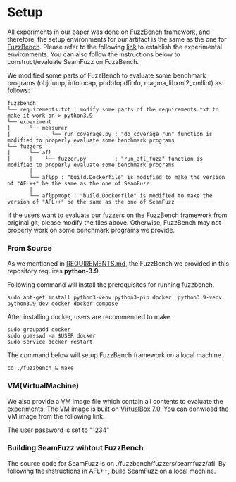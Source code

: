 # Setup
All experiments in our paper was done on [FuzzBench](https://github.com/google/fuzzbench) framework,
and therefore, the setup environments for our artifact is the same as the one for [FuzzBench](https://github.com/google/fuzzbench).
Please refer to the following [link](https://google.github.io/fuzzbench/) to establish the experimental environments.
You can also follow the instructions below to construct/evaluate SeamFuzz on FuzzBench.

We modified some parts of FuzzBench to evaluate some benchmark programs (objdump, infotocap, podofopdfinfo, magma_libxml2_xmllint) as follows:
```
fuzzbench
└── requirements.txt : modify some parts of the requirements.txt to make it work on > python3.9
└── experiment
|      └── measurer
|             └── run_coverage.py : "do_coverage_run" function is modified to properly evaluate some benchmark programs
└── fuzzers
|      └── afl
|      |    └── fuzzer.py         : "run_afl_fuzz" function is modified to properly evaluate some benchmark programs
       |
       └── aflpp : "build.Dockerfile" is modified to make the version of "AFL++" be the same as the one of SeamFuzz
       |
       └── aflppmopt : "build.Dockerfile" is modified to make the version of "AFL++" be the same as the one of SeamFuzz
```
If the users want to evaluate our fuzzers on the FuzzBench framework from original git, 
please modify the files above.
Otherwise, FuzzBench may not properly work on some benchmark programs we provide.



### From Source
As we mentioned in [REQUIREMENTS.md](./REQUIREMENTS.md), the FuzzBench we provided in this repository requires **python-3.9**.

Following command will install the prerequisites for running fuzzbench.  

```
sudo apt-get install python3-venv python3-pip docker  python3.9-venv python3.9-dev docker docker-compose
```

After installing docker, users are recommended to make 

```
sudo groupadd docker
sudo gpasswd -a $USER docker
sudo service docker restart
```

The command below will setup FuzzBench framework on a local machine.
```
cd ./fuzzbench & make
```

### VM(VirtualMachine) 
We also provide a VM image file which contain all contents to evaluate the experiments.
The VM image is built on [VirtualBox 7.0](https://www.virtualbox.org).
You can donwload the VM image from the following link.

The user password is set to "1234"


### Building SeamFuzz wihtout FuzzBench
The source code for SeamFuzz is on ./fuzzbench/fuzzers/seamfuzz/afl. 
By following the instructions in [AFL++](https://github.com/AFLplusplus/AFLplusplus), build SeamFuzz on a local machine.
